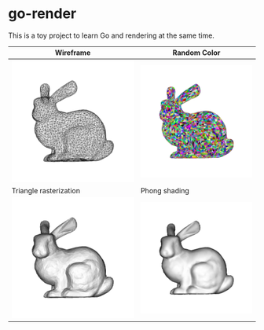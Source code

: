 # go-render

This is a toy project to learn Go and rendering at the same time.

|Wireframe|Random Color|
|--|--|
|![img](./results/wireframe.png)|![img](./results/triangle_color.png)|
|Triangle rasterization|Phong shading|
|![img](./results/triangle_zbuffer.png)|![img](./results/gouraud.png)|